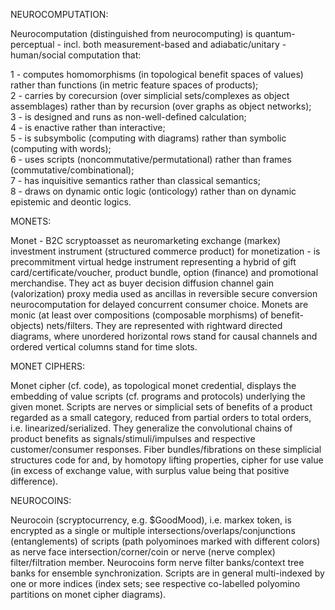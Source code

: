 NEUROCOMPUTATION:

Neurocomputation (distinguished from  neurocomputing) is quantum-perceptual - incl. both measurement-based and adiabatic/unitary - human/social computation that:

1 - computes homomorphisms (in topological benefit spaces of values) rather than functions (in metric feature spaces of products);<br>
2 - carries by corecursion (over simplicial sets/complexes as object assemblages) rather than by recursion (over graphs as object networks);<br>
3 - is designed and runs as non-well-defined calculation;<br>
4 - is enactive rather than interactive;<br>
5 - is subsymbolic (computing with diagrams) rather than symbolic (computing with words);<br>
6 - uses scripts (noncommutative/permutational) rather than frames (commutative/combinational);<br>
7 - has inquisitive semantics rather than classical semantics;<br>
8 - draws on dynamic ontic logic (onticology) rather than on dynamic epistemic and deontic logics. 

MONETS:

Monet - B2C scryptoasset as neuromarketing exchange (markex) investment instrument (structured commerce product) for monetization - is precommitment virtual hedge instrument representing a hybrid of gift card/certificate/voucher, product bundle, option (finance) and promotional merchandise. They act as buyer decision diffusion channel gain (valorization) proxy media used as ancillas in reversible secure conversion neurocomputation for delayed concurrent consumer choice. Monets are monic (at least over compositions (composable morphisms) of benefit-objects) nets/filters. They are represented with rightward directed diagrams, where unordered horizontal rows stand for causal channels and ordered vertical columns stand for time slots.

MONET CIPHERS:

Monet cipher (cf. code), as topological monet credential, displays the embedding of value scripts (cf. programs and protocols) underlying the given monet. Scripts are nerves or simplicial sets of benefits of a product regarded as a small category, reduced from partial orders to total orders, i.e. linearized/serialized. They generalize the convolutional chains of product benefits as signals/stimuli/impulses and respective customer/consumer responses. Fiber bundles/fibrations on these simplicial structures code for and, by homotopy lifting properties, cipher for use value (in excess of exchange value, with surplus value being that positive difference).

NEUROCOINS:

Neurocoin (scryptocurrency, e.g. $GoodMood), i.e. markex token, is encrypted as a single or multiple intersections/overlaps/conjunctions (entanglements) of scripts (path polyominoes marked with different colors) as nerve face intersection/corner/coin or nerve (nerve complex) filter/filtration member. Neurocoins form nerve filter banks/context tree banks for ensemble synchronization. Scripts are in general multi-indexed by one or more indices (index sets; see respective co-labelled polyomino partitions on monet cipher diagrams).
